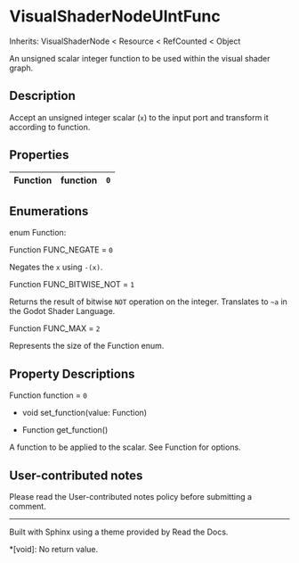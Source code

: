 # VisualShaderNodeUIntFunc

Inherits: VisualShaderNode < Resource < RefCounted < Object

An unsigned scalar integer function to be used within the visual shader graph.

## Description

Accept an unsigned integer scalar (`x`) to the input port and transform it
according to function.

## Properties

Function | function | `0`  
---|---|---  
  
## Enumerations

enum Function:

Function FUNC_NEGATE = `0`

Negates the `x` using `-(x)`.

Function FUNC_BITWISE_NOT = `1`

Returns the result of bitwise `NOT` operation on the integer. Translates to
`~a` in the Godot Shader Language.

Function FUNC_MAX = `2`

Represents the size of the Function enum.

## Property Descriptions

Function function = `0`

  * void set_function(value: Function)

  * Function get_function()

A function to be applied to the scalar. See Function for options.

## User-contributed notes

Please read the User-contributed notes policy before submitting a comment.

* * *

Built with Sphinx using a theme provided by Read the Docs.

  *[void]: No return value.

